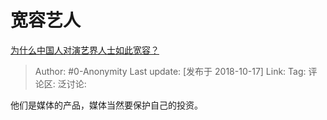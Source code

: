# 宽容艺人
[为什么中国人对演艺界人士如此宽容？](https://www.zhihu.com/question/298286034/answer/512394207)

> Author: #0-Anonymity
> Last update: [发布于 2018-10-17]
> Link:
> Tag:
> 评论区:
> 泛讨论:

他们是媒体的产品，媒体当然要保护自己的投资。
